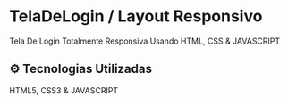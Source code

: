 # TelaDeLogin / Layout Responsivo 
Tela De Login Totalmente Responsiva Usando HTML, CSS &amp; JAVASCRIPT 

## ⚙ Tecnologias Utilizadas 

HTML5, CSS3 & JAVASCRIPT
